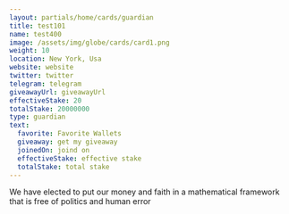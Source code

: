 ```yaml
---
layout: partials/home/cards/guardian
title: test101
name: test400
image: /assets/img/globe/cards/card1.png
weight: 10
location: New York, Usa
website: website
twitter: twitter
telegram: telegram
giveawayUrl: giveawayUrl
effectiveStake: 20
totalStake: 20000000
type: guardian
text:
  favorite: Favorite Wallets
  giveaway: get my giveaway
  joinedOn: joind on
  effectiveStake: effective stake
  totalStake: total stake
---
```


We have elected to put our money and faith in a mathematical framework that is free of politics and human error
